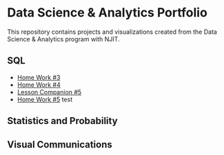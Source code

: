 # Data Science & Analytics Portfolio

This repository contains projects and visualizations created from the Data Science & Analytics program with NJIT.


## SQL
* [Home Work #3](https://github.com/fbrinadze/NJIT-Data-Science-Bootcamp/blob/main/sql/CLASS_WORK_MODULE3-1.sql)
* [Home Work #4](https://github.com/fbrinadze/NJIT-Data-Science-Bootcamp/blob/main/sql/class_4_hw.sql)
* [Lesson Companion #5](https://github.com/fbrinadze/NJIT-Data-Science-Bootcamp/blob/main/sql/Module_5.sql)
* [Home Work #5](https://github.com/fbrinadze/NJIT-Data-Science-Bootcamp/blob/main/sql/class6_work.sql)
test

## Statistics and Probability


## Visual Communications

